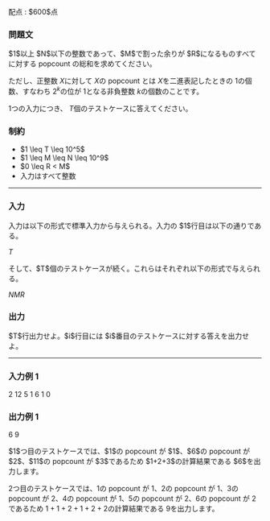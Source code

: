 
<div>

<span>

<span>

<p>
配点 : $600$点
</p>

<div>

<section>

### **問題文**

<p>
$1$以上 $N$以下の整数であって、$M$で割った余りが $R$になるものすべてに対する popcount の総和を求めてください。

ただし、正整数 $X$に対して $X$の popcount とは $X$を二進表記したときの $1$の個数、すなわち $2^k$の位が $1$となる非負整数 $k$の個数のことです。 

$1$つの入力につき、 $T$個のテストケースに答えてください。
</p>

</section>

</div>

<div>

<section>

### **制約**

<ul>

<li>
$1 \leq T \leq 10^5$
</li>

<li>
$1 \leq M \leq N \leq 10^9$
</li>

<li>
$0 \leq R < M$
</li>

<li>
入力はすべて整数
</li>

</ul>

</section>

</div>

---

<div>

<div>

<section>

### **入力**

<p>
入力は以下の形式で標準入力から与えられる。入力の $1$行目は以下の通りである。
</p>

<div>

$T$
</div>

<p>
そして、$T$個のテストケースが続く。これらはそれぞれ以下の形式で与えられる。
</p>

<div>

$N$$M$$R$
</div>

</section>

</div>

<div>

<section>

### **出力**

<p>
$T$行出力せよ。$i$行目には $i$番目のテストケースに対する答えを出力せよ。
</p>

</section>

</div>

</div>

---

<div>

<section>

### **入力例 1**

<div>

2
12 5 1
6 1 0

</div>

</section>

</div>

<div>

<section>

### **出力例 1**

<div>

6
9

</div>

<p>
$1$つ目のテストケースでは、$1$の popcount が $1$、$6$の popcount が $2$、$11$の popcount が $3$であるため $1+2+3$の計算結果である $6$を出力します。

$2$つ目のテストケースでは、$1$の popcount が $1$、$2$の popcount が $1$、$3$の popcount が $2$、$4$の popcount が $1$、$5$の popcount が $2$、$6$の popcount が $2$であるため $1+1+2+1+2+2$の計算結果である $9$を出力します。
</p>

</section>

</div>

</span>

</span>

</div>
